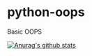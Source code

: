 # python-oops
Basic OOPS


[![Anurag's github stats](https://github-readme-stats.vercel.app/api?username=rohithv07)](https://github.com/anuraghazra/github-readme-stats)
